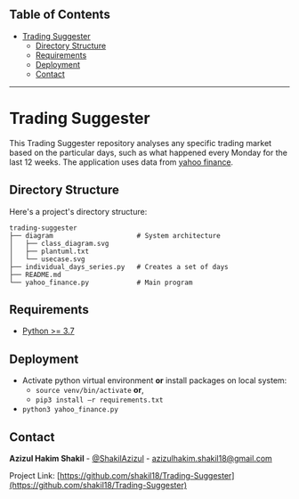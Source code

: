 <!-- TABLE OF CONTENTS -->
## Table of Contents

- [Trading Suggester <a  name = "about_the_project"></a>](#trading-suggester-)
  - [Directory Structure <a  name = "directory_structure"></a>](#directory-structure-)
  - [Requirements <a  name = "requirements"></a>](#requirements-)
  - [Deployment <a  name = "deployment"></a>](#deployment-)
  - [Contact <a  name = "contact"></a>](#contact-)
---


<!-- ABOUT THE PROJECT -->
# Trading Suggester <a  name = "about_the_project"></a>

This Trading Suggester repository analyses any specific trading market based on the particular days, such as what happened every Monday for the last 12 weeks. The application uses data from [yahoo finance](https://finance.yahoo.com/). 


<!-- DIRECTORY STRUCTURE -->
## Directory Structure <a  name = "directory_structure"></a>

Here's a project's directory structure:

```text
trading-suggester
├── diagram						# System architecture
│   ├── class_diagram.svg
│   ├── plantuml.txt
│   └── usecase.svg
├── individual_days_series.py	# Creates a set of days
├── README.md
└── yahoo_finance.py			# Main program
```


<!-- REQUIREMENTS -->
## Requirements <a  name = "requirements"></a>

-  [Python >= 3.7 <a href="https://www.python.org/downloads/"> </a>](python_download)

 
<!-- DEPLOYMENT -->
## Deployment <a  name = "deployment"></a>

- Activate python virtual environment **or** install packages on local system:
	- `source venv/bin/activate` **or**,
	- `pip3 install –r requirements.txt`
-   `python3 yahoo_finance.py`


<!-- CONTACT -->
## Contact <a  name = "contact"></a>

**Azizul Hakim Shakil** - [@ShakilAzizul](https://twitter.com/ShakilAzizul) - azizulhakim.shakil18@gmail.com

Project Link: [https://github.com/shakil18/Trading-Suggester](https://github.com/shakil18/Trading-Suggester)
